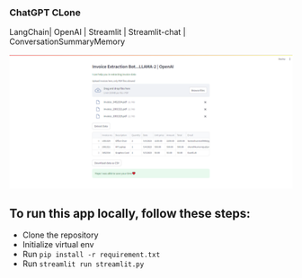 ### ChatGPT CLone

LangChain| OpenAI | Streamlit | Streamlit-chat | ConversationSummaryMemory

![App](app.png)

## To run this app locally, follow these steps:

- Clone the repository
- Initialize virtual env
- Run `pip install -r requirement.txt`
- Run `streamlit run streamlit.py`
